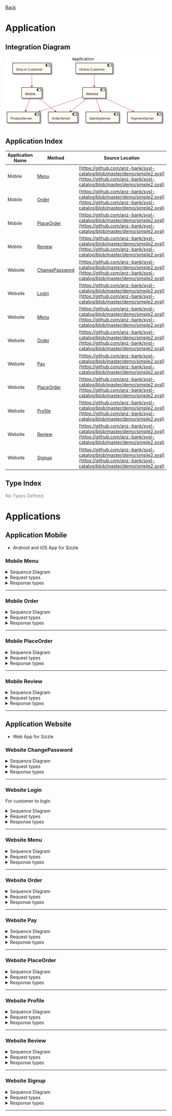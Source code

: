 

[Back](../README.md)


# Application

## Integration Diagram
![](integration.svg)







## Application Index


| Application Name | Method | Source Location |
|----|----|----|
| Mobile | [Menu](#Mobile-Menu) | [https://github.com/anz-bank/sysl-catalog/blob/master/demo/simple2.sysl](https://github.com/anz-bank/sysl-catalog/blob/master/demo/simple2.sysl)|  
| Mobile | [Order](#Mobile-Order) | [https://github.com/anz-bank/sysl-catalog/blob/master/demo/simple2.sysl](https://github.com/anz-bank/sysl-catalog/blob/master/demo/simple2.sysl)|  
| Mobile | [PlaceOrder](#Mobile-PlaceOrder) | [https://github.com/anz-bank/sysl-catalog/blob/master/demo/simple2.sysl](https://github.com/anz-bank/sysl-catalog/blob/master/demo/simple2.sysl)|  
| Mobile | [Review](#Mobile-Review) | [https://github.com/anz-bank/sysl-catalog/blob/master/demo/simple2.sysl](https://github.com/anz-bank/sysl-catalog/blob/master/demo/simple2.sysl)|  
| Website | [ChangePassword](#Website-ChangePassword) | [https://github.com/anz-bank/sysl-catalog/blob/master/demo/simple2.sysl](https://github.com/anz-bank/sysl-catalog/blob/master/demo/simple2.sysl)|  
| Website | [Login](#Website-Login) | [https://github.com/anz-bank/sysl-catalog/blob/master/demo/simple2.sysl](https://github.com/anz-bank/sysl-catalog/blob/master/demo/simple2.sysl)|  
| Website | [Menu](#Website-Menu) | [https://github.com/anz-bank/sysl-catalog/blob/master/demo/simple2.sysl](https://github.com/anz-bank/sysl-catalog/blob/master/demo/simple2.sysl)|  
| Website | [Order](#Website-Order) | [https://github.com/anz-bank/sysl-catalog/blob/master/demo/simple2.sysl](https://github.com/anz-bank/sysl-catalog/blob/master/demo/simple2.sysl)|  
| Website | [Pay](#Website-Pay) | [https://github.com/anz-bank/sysl-catalog/blob/master/demo/simple2.sysl](https://github.com/anz-bank/sysl-catalog/blob/master/demo/simple2.sysl)|  
| Website | [PlaceOrder](#Website-PlaceOrder) | [https://github.com/anz-bank/sysl-catalog/blob/master/demo/simple2.sysl](https://github.com/anz-bank/sysl-catalog/blob/master/demo/simple2.sysl)|  
| Website | [Profile](#Website-Profile) | [https://github.com/anz-bank/sysl-catalog/blob/master/demo/simple2.sysl](https://github.com/anz-bank/sysl-catalog/blob/master/demo/simple2.sysl)|  
| Website | [Review](#Website-Review) | [https://github.com/anz-bank/sysl-catalog/blob/master/demo/simple2.sysl](https://github.com/anz-bank/sysl-catalog/blob/master/demo/simple2.sysl)|  
| Website | [Signup](#Website-Signup) | [https://github.com/anz-bank/sysl-catalog/blob/master/demo/simple2.sysl](https://github.com/anz-bank/sysl-catalog/blob/master/demo/simple2.sysl)|  




## Type Index





<span style="color:grey">No Types Defined</span>







# Applications





## Application Mobile



- Android and iOS App for Sizzle










### <a name=Mobile-Menu></a>Mobile Menu


<details>
<summary>Sequence Diagram</summary>

![](Mobile/menu.svg)
</details>

<details>
<summary>Request types</summary>


<span style="color:grey">No Request types</span>






</details>

<details>
<summary>Response types</summary>





<span style="color:grey">No Response Types</span>

</details>


---





### <a name=Mobile-Order></a>Mobile Order


<details>
<summary>Sequence Diagram</summary>

![](Mobile/order.svg)
</details>

<details>
<summary>Request types</summary>


<span style="color:grey">No Request types</span>






</details>

<details>
<summary>Response types</summary>





<span style="color:grey">No Response Types</span>

</details>


---





### <a name=Mobile-PlaceOrder></a>Mobile PlaceOrder


<details>
<summary>Sequence Diagram</summary>

![](Mobile/placeorder.svg)
</details>

<details>
<summary>Request types</summary>


<span style="color:grey">No Request types</span>






</details>

<details>
<summary>Response types</summary>





<span style="color:grey">No Response Types</span>

</details>


---





### <a name=Mobile-Review></a>Mobile Review


<details>
<summary>Sequence Diagram</summary>

![](Mobile/review.svg)
</details>

<details>
<summary>Request types</summary>


<span style="color:grey">No Request types</span>






</details>

<details>
<summary>Response types</summary>





<span style="color:grey">No Response Types</span>

</details>


---






## Application Website



- Web App for Sizzle










### <a name=Website-ChangePassword></a>Website ChangePassword


<details>
<summary>Sequence Diagram</summary>

![](Website/changepassword.svg)
</details>

<details>
<summary>Request types</summary>







![](primitive/intcustomer_id.svg)



![](primitive/stringold.svg)



![](primitive/stringnew.svg)



</details>

<details>
<summary>Response types</summary>





<span style="color:grey">No Response Types</span>

</details>


---





### <a name=Website-Login></a>Website Login
For customer to login

<details>
<summary>Sequence Diagram</summary>

![](Website/login.svg)
</details>

<details>
<summary>Request types</summary>







![]()



</details>

<details>
<summary>Response types</summary>





<span style="color:grey">No Response Types</span>

</details>


---





### <a name=Website-Menu></a>Website Menu


<details>
<summary>Sequence Diagram</summary>

![](Website/menu.svg)
</details>

<details>
<summary>Request types</summary>


<span style="color:grey">No Request types</span>






</details>

<details>
<summary>Response types</summary>





<span style="color:grey">No Response Types</span>

</details>


---





### <a name=Website-Order></a>Website Order


<details>
<summary>Sequence Diagram</summary>

![](Website/order.svg)
</details>

<details>
<summary>Request types</summary>


<span style="color:grey">No Request types</span>






</details>

<details>
<summary>Response types</summary>





<span style="color:grey">No Response Types</span>

</details>


---





### <a name=Website-Pay></a>Website Pay


<details>
<summary>Sequence Diagram</summary>

![](Website/pay.svg)
</details>

<details>
<summary>Request types</summary>


<span style="color:grey">No Request types</span>






</details>

<details>
<summary>Response types</summary>





<span style="color:grey">No Response Types</span>

</details>


---





### <a name=Website-PlaceOrder></a>Website PlaceOrder


<details>
<summary>Sequence Diagram</summary>

![](Website/placeorder.svg)
</details>

<details>
<summary>Request types</summary>


<span style="color:grey">No Request types</span>






</details>

<details>
<summary>Response types</summary>





<span style="color:grey">No Response Types</span>

</details>


---





### <a name=Website-Profile></a>Website Profile


<details>
<summary>Sequence Diagram</summary>

![](Website/profile.svg)
</details>

<details>
<summary>Request types</summary>







![](primitive/intcustomer_id.svg)



</details>

<details>
<summary>Response types</summary>





<span style="color:grey">No Response Types</span>

</details>


---





### <a name=Website-Review></a>Website Review


<details>
<summary>Sequence Diagram</summary>

![](Website/review.svg)
</details>

<details>
<summary>Request types</summary>


<span style="color:grey">No Request types</span>






</details>

<details>
<summary>Response types</summary>





<span style="color:grey">No Response Types</span>

</details>


---





### <a name=Website-Signup></a>Website Signup


<details>
<summary>Sequence Diagram</summary>

![](Website/signup.svg)
</details>

<details>
<summary>Request types</summary>







![]()



</details>

<details>
<summary>Response types</summary>





<span style="color:grey">No Response Types</span>

</details>


---






<div class="footer">

